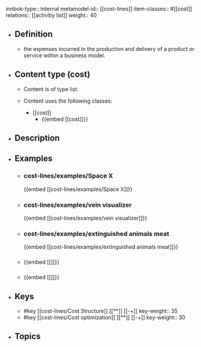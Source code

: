 innbok-type:: internal
metamodel-id:: [[cost-lines]]
item-classes:: #[[cost]]
relations:: [[activitiy list]]
weight:: 40

- ## Definition
  - the expenses incurred in the production and delivery of a product or service within a business model.
- ## Content type (cost)
  - Content is of type list.
  
  - Content uses the following classes:
    - [[cost]]
      - {{embed [[cost]]}}
  
- ## Description
- ## Examples
  - ### cost-lines/examples/Space X
    {{embed [[cost-lines/examples/Space X]]}}
  - ### cost-lines/examples/vein visualizer
    {{embed [[cost-lines/examples/vein visualizer]]}}
  - ### cost-lines/examples/extinguished animals meat
    {{embed [[cost-lines/examples/extinguished animals meat]]}}
  - ### 
    {{embed [[]]}}
  - ### 
    {{embed [[]]}}
  
- ## Keys
  - #key [[cost-lines/Cost Structure]] [[**]] [[-+]]
    key-weight:: 35
  - #key [[cost-lines/Cost optimization]] [[**]] [[-+]]
    key-weight:: 30
- ## Topics
  

